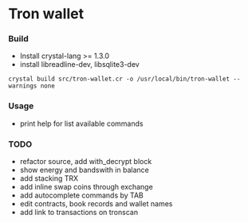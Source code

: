 # Tron wallet

### Build
* Install crystal-lang >= 1.3.0
* install libreadline-dev, libsqlite3-dev

```
crystal build src/tron-wallet.cr -o /usr/local/bin/tron-wallet --warnings none
```

### Usage
* print help for list available commands

### TODO
* refactor source, add with_decrypt block
* show energy and bandswith in balance
* add stacking TRX
* add inline swap coins through exchange
* add autocomplete commands by TAB
* edit contracts, book records and wallet names
* add link to transactions on tronscan